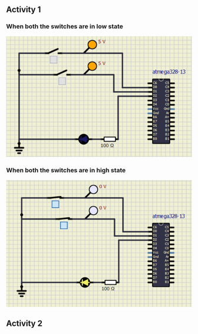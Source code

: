 ## Activity 1
### When both the switches are in low state
![](activity1_00.PNG)
### When both the switches are in high state
![](activity1_11.PNG)
## Activity 2
